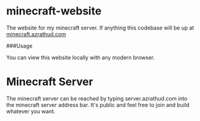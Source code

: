 minecraft-website
=================

The website for my minecraft server. If anything this codebase will be up at [ minecraft.azrathud.com ]( http://minecraft.azrathud.com )

###Usage

You can view this website locally with any modern browser.


Minecraft Server
================

The minecraft server can be reached by typing server.azrathud.com into the minecraft server address bar. It's public and feel free to join and build whatever you want.
